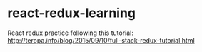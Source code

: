# react-redux-learning
React redux practice following this tutorial: http://teropa.info/blog/2015/09/10/full-stack-redux-tutorial.html
